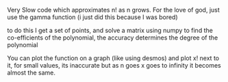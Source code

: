 Very Slow code which approximates n! as n grows. For the love of god, just use the gamma function (i just did this because I was bored)

to do this I get a set of points, and solve a matrix using numpy to find the co-efficients of the polynomial, the accuracy determines the degree of the polynomial

You can plot the function on a graph (like using desmos) and plot x! next to it, for small values, its inaccurate but as n goes x goes to infinity it becomes almost the same.